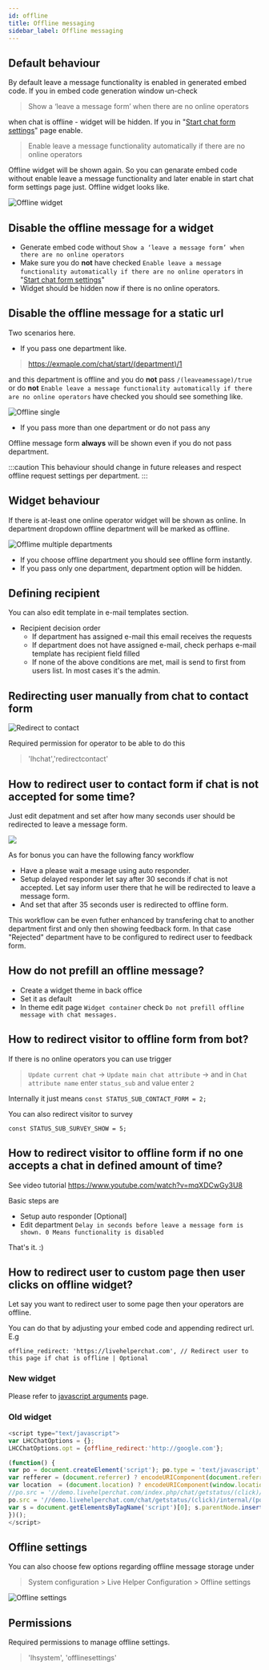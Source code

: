 ```yaml
---
id: offline
title: Offline messaging
sidebar_label: Offline messaging
---
```


## Default behaviour

By default leave a message functionality is enabled in generated embed code. If you in embed code generation window un-check

> Show a ‘leave a message form’ when there are no online operators

when chat is offline - widget will be hidden. If you in "[Start chat form settings](start-chat-form-settings.md)" page enable.
 
> Enable leave a message functionality automatically if there are no online operators

Offline widget will be shown again. So you can genarate embed code without enable leave a message functionality and later enable in start chat form settings page just. Offline widget looks like.

![Offline widget](/img/chat/offline-widget.png)

## Disable the offline message for a widget

* Generate embed code without `Show a ‘leave a message form’ when there are no online operators`
* Make sure you do **not** have checked `Enable leave a message functionality automatically if there are no online operators` in  "[Start chat form settings](start-chat-form-settings.md)"
* Widget should be hidden now if there is no online operators.

## Disable the offline message for a static url

Two scenarios here. 

* If you pass one department like.

> https://exmaple.com/chat/start/(department)/1

and this department is offline and you do **not** pass `/(leaveamessage)/true` or do **not** `Enable leave a message functionality automatically if there are no online operators` have checked you should see something like.

![Offline single](/img/chat/offline-single.png)

* If you pass more than one department or do not pass any

Offline message form **always** will be shown even if you do not pass department. 

:::caution
This behaviour should change in future releases and respect offline request settings per department.
:::

## Widget behaviour

If there is at-least one online operator widget will be shown as online. In department dropdown offline department will be marked as offline.

![Offlime multiple departments](/img/chat/offline-multi.png)

* If you choose offline department you should see offline form instantly.
* If you pass only one department, department option will be hidden.

## Defining recipient
 
You can also edit template in e-mail templates section.

*   Recipient decision order
    *   If department has assigned e-mail this email receives the requests
    *   If department does not have assigned e-mail, check perhaps e-mail template has recipient field filled
    *   If none of the above conditions are met, mail is send to first from users list. In most cases it's the admin.

## Redirecting user manually from chat to contact form

![Redirect to contact](/img/files/redirect-contact.jpg)

Required permission for operator to be able to do this

> 'lhchat','redirectcontact'

## How to redirect user to contact form if chat is not accepted for some time?

Just edit depatment and set after how many seconds user should be redirected to leave a message form.

![](https://livehelperchat.com/var/media/images/redirect.png)

As for bonus you can have the following fancy workflow

*   Have a please wait a mesage using auto responder.
*   Setup delayed responder let say after 30 seconds if chat is not accepted. Let say inform user there that he will be redirected to leave a message form.
*   And set that after 35 seconds user is redirected to offline form.

This workflow can be even futher enhanced by transfering chat to another department first and only then showing feedback form. In that case "Rejected" department have to be configured to redirect user to feedback form.

## How do not prefill an offline message?

* Create a widget theme in back office
* Set it as default
* In theme edit page `Widget container` check `Do not prefill offline message with chat messages.`

## How to redirect visitor to offline form from bot?

If there is no online operators you can use trigger

> `Update current chat` -> `Update main chat attribute` -> and in `Chat attribute name` enter `status_sub` and value enter `2`

Internally it just means `const STATUS_SUB_CONTACT_FORM = 2;`

You can also redirect visitor to survey

`const STATUS_SUB_SURVEY_SHOW = 5;`

## How to redirect visitor to offline form if no one accepts a chat in defined amount of time?

See video tutorial https://www.youtube.com/watch?v=mqXDCwGy3U8

Basic steps are

* Setup auto responder [Optional]
* Edit department `Delay in seconds before leave a message form is shown. 0 Means functionality is disabled`

That's it. :)

## How to redirect user to custom page then user clicks on offline widget?

Let say you want to redirect user to some page then your operators are offline.

You can do that by adjusting your embed code and appending redirect url. E.g

```
offline_redirect: 'https://livehelperchat.com', // Redirect user to this page if chat is offline | Optional
```
### New widget

Please refer to [javascript arguments](javascript-arguments.md) page.

### Old widget

```js
<script type="text/javascript">
var LHCChatOptions = {};
LHCChatOptions.opt = {offline_redirect:'http://google.com'};

(function() {
var po = document.createElement('script'); po.type = 'text/javascript'; po.async = true;
var refferer = (document.referrer) ? encodeURIComponent(document.referrer.substr(document.referrer.indexOf('://')+1)) : '';
var location  = (document.location) ? encodeURIComponent(window.location.href.substring(window.location.protocol.length)) : '';
//po.src = '//demo.livehelperchat.com/index.php/chat/getstatus/(click)/internal/(position)/bottom_right/(hide_offline)/true/(department)/4?r='+refferer+'&l='+location;
po.src = '//demo.livehelperchat.com/chat/getstatus/(click)/internal/(position)/bottom_right/(check_operator_messages)/true/(top)/350/(units)/pixels?r='+refferer+'&l='+location;
var s = document.getElementsByTagName('script')[0]; s.parentNode.insertBefore(po, s);
})();
</script>
```

## Offline settings

You can also choose few options regarding offline message storage under

> System configuration > Live Helper Configuration > Offline settings

![Offline settings](/img/chat/offline-settings.jpg)

## Permissions

Required permissions to manage offline settings.

> 'lhsystem', 'offlinesettings'
